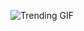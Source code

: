 
<!-- GIF_SECTION -->
![Trending GIF](https://media4.giphy.com/media/v1.Y2lkPThiYjIxNzcyNHR0cGxjZ3hhdWF1anpxbmlmdDExbTZ1dHFxbzRxb3Bwczk4OW14eCZlcD12MV9naWZzX3NlYXJjaCZjdD1n/rplvK3z0IzLqBxVJWk/giphy.gif)
<!-- END_GIF_SECTION -->
